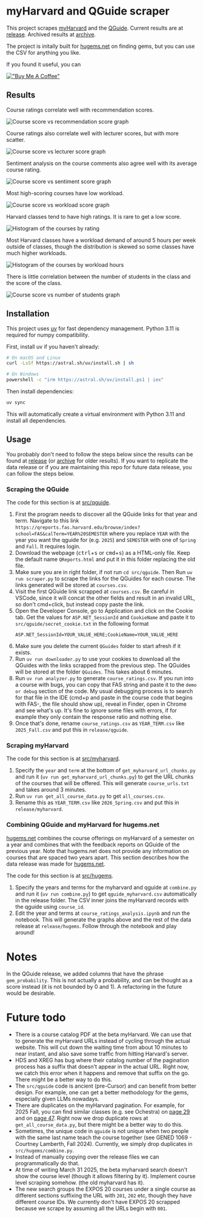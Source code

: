 # myHarvard and QGuide scraper

This project scrapes [myHarvard](https://my.harvard.edu/) and the [QGuide](https://qreports.fas.harvard.edu/). Current results are at [release](./release). Archived results at [archive](./archive).

The project is initally built for [hugems.net](https://jeqcho.github.io/harvard-gems) on finding gems, but you can use the CSV for anything you like.

If you found it useful, you can

[!["Buy Me A Coffee"](https://www.buymeacoffee.com/assets/img/custom_images/orange_img.png)](https://www.buymeacoffee.com/jeqcho)

## Results

Course ratings correlate well with recommendation scores.

![Course score vs recommendation score graph](readme_images/course_vs_rec.png)

Course ratings also correlate well with lecturer scores, but with more scatter.

![Course score vs lecturer score graph](readme_images/course_vs_lecturer.png)

Sentiment analysis on the course comments also agree well with its average course rating.

![Course score vs sentiment score graph](readme_images/course_vs_sentiment.png)

Most high-scoring courses have low workload.

![Course score vs workload score graph](readme_images/course_vs_workload.png)

Harvard classes tend to have high ratings. It is rare to get a low score.

![Histogram of the courses by rating](readme_images/course_score_freq.png)

Most Harvard classes have a workload demand of around 5 hours per week outside of classes, though the distribution is skewed so some classes have much higher workloads.

![Histogram of the courses by workload hours](readme_images/workload_freq.png)

There is little correlation between the number of students in the class and the score of the class.

![Course score vs number of students graph](readme_images/course_vs_num_students.png)

## Installation

This project uses [uv](https://docs.astral.sh/uv/) for fast dependency management. Python 3.11 is required for numpy compatibility.

First, install uv if you haven't already:

```bash
# On macOS and Linux
curl -LsSf https://astral.sh/uv/install.sh | sh

# On Windows
powershell -c "irm https://astral.sh/uv/install.ps1 | iex"
```

Then install dependencies:

```bash
uv sync
```

This will automatically create a virtual environment with Python 3.11 and install all dependencies.

## Usage

You probably don't need to follow the steps below since the results can be found at [release](./release) (or [archive](./archive) for older results). If you want to replicate the data release or if you are maintaining this repo for future data release, you can follow the steps below.


### Scraping the QGuide

The code for this section is at [src/qguide](./src/qguide).

1. First the program needs to discover all the QGuide links for that year and term. Navigate to this link `https://qreports.fas.harvard.edu/browse/index?school=FAS&calTerm=YEAR%20SEMESTER` where you replace `YEAR` with the year you want the qguide for (e.g. `2025`) and `SEMESTER` with one of `Spring` and `Fall`. It requires login.
2. Download the webpage (<kbd>ctrl</kbd>+<kbd>s</kbd> or <kbd>cmd</kbd>+<kbd>s</kbd>) as a HTML-only file. Keep the default name `QReports.html` and put it in this folder replacing the old file.
3. Make sure you are in right folder, if not run `cd src/qguide`. Then Run `uv run scraper.py` to scrape the links for the QGuides for each course. The links generated will be stored at `courses.csv`.
4. Visit the first QGuide link scrapped at `courses.csv`. Be careful in VSCode, since it will concat the other fields and result in an invalid URL, so don't cmd+click, but instead copy paste the link.
5. Open the Developer Console, go to Application and click on the Cookie tab. Get the values for `ASP.NET_SessionId` and `CookieName` and paste it to `src/qguide/secret_cookie.txt` in the following format
   ```text
   ASP.NET_SessionId=YOUR_VALUE_HERE;CookieName=YOUR_VALUE_HERE
   ```
6. Make sure you delete the current `QGuides` folder to start afresh if it exists.
7. Run `uv run downloader.py` to use your cookies to download all the QGuides with the links scrapped from the previous step. The QGuides will be stored at the folder `QGuides`. This takes about 6 minutes.
8. Run `uv run analyzer.py` to generate `course_ratings.csv`. If you run into a course with bugs, you can copy that FAS string and paste it to the `demo or debug` section of the code. My usual debugging process is to search for that file in the IDE (cmd+p and paste in the course code that begins with FAS-, the file should show up), reveal in Finder, open in Chrome and see what's up. It's fine to ignore some files with errors, if for example they only contain the response ratio and nothing else.
9. Once that's done, rename `course_ratings.csv` as `YEAR_TERM.csv` like `2025_Fall.csv` and put this in `release/qguide`.

### Scraping myHarvard

The code for this section is at [src/myharvard](./src/myharvard).

1. Specify the `year` and `term` at the bottom of `get_myharvard_url_chunks.py` and run it (`uv run get_myharvard_url_chunks.py`) to get the URL chunks of the courses that will be offered. This will generate `course_urls.txt` and takes around 3 minutes.
2. Run `uv run get_all_course_data.py` to get `all_courses.csv`.
3. Rename this as `YEAR_TERM.csv` like `2026_Spring.csv` and put this in `release/myharvard`.


### Combining QGuide and myHarvard for hugems.net

[hugems.net](hugems.net) combines the course offerings on myHarvard of a semester on a year and combines that with the feedback reports on QGuide of the previous year. Note that hugems.net does not provide any information on courses that are spaced two years apart. This section describes how the data release was made for [hugems.net](hugems.net).

The code for this section is at [src/hugems](./src/hugems).

1. Specify the years and terms for the myharvard and qguide at `combine.py` and run it (`uv run combine.py`) to get `qguide_myharvard.csv` automatically in the release folder. The CSV inner joins the myHarvard records with the qguide using `course_id`.
2. Edit the year and terms at `course_ratings_analysis.ipynb` and run the notebook. This will generate the graphs above and the rest of the data release at `release/hugems`. Follow through the notebook and play around!

# Notes

In the QGuide release, we added columns that have the phrase `gem_probability`. This is not actually a probability, and can be thought as a score instead (it is not bounded by 0 and 1). A refactoring in the future would be desirable.

# Future todo

- There is a course catalog PDF at the beta myHarvard. We can use that to generate the myHarvard URLs instead of cycling through the actual website. This will cut down the waiting time from about 10 minutes to near instant, and also save some traffic from hitting Harvard's server.
- HDS and XREG has bug where their catalog number of the pagination process has a suffix that doesn't appear in the actual URL. Right now, we catch this error when it happens and remove that suffix on the go. There might be a better way to do this.
- The `src/qguide` code is ancient (pre-Cursor) and can benefit from better design. For example, one can get a better methodology for the gems, especially given LLMs nowadays.
- There are duplicates on the myHarvard pagination. For example, for 2025 Fall, you can find similar classes (e.g. see Ochestra) on [page 29](https://beta.my.harvard.edu/?q=&school=All&sort=relevance&page=29&Term=2025+Fall&term=All) and on [page 47](https://beta.my.harvard.edu/?q=&school=All&sort=relevance&page=47&Term=2025+Fall&term=All). Right now we drop duplicate rows at `get_all_course_data.py`, but there might be a better way to do this.
- Sometimes, the unique code in `qguide` is not unique when two people with the same last name teach the course together (see GENED 1069 - Courtney Lamberth, Fall 2024). Currently, we simply drop duplicates in `src/hugems/combine.py`.
- Instead of manually copying over the release files we can programmatically do that.
- At time of writing March 31 2025, the beta myharvard search doesn't show the course level (though it allows filtering by it). Implement course level scraping somehow. (the old myharvard has it).
- The new search groups the EXPOS 20 courses under a single course as different sections suffixing the URL with `201`, `202` etc, though they have different course IDs. We currently don't have EXPOS 20 scrapped because we scrape by assuming all the URLs begin with `001`.